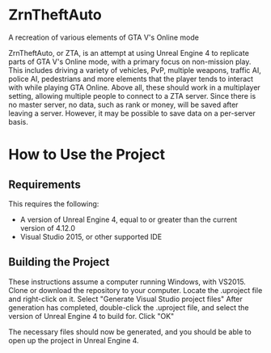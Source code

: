 # ZrnTheftAuto
A recreation of various elements of GTA V's Online mode

ZrnTheftAuto, or ZTA, is an attempt at using Unreal Engine 4 to replicate parts of GTA V's Online mode, with a primary focus
on non-mission play. This includes driving a variety of vehicles, PvP, multiple weapons, traffic AI, police AI, pedestrians
and more elements that the player tends to interact with while playing GTA Online. Above all, these should work in a
multiplayer setting, allowing multiple people to connect to a ZTA server. Since there is no master server, no data, such as
rank or money, will be saved after leaving a server. However, it may be possible to save data on a per-server basis.

# How to Use the Project
## Requirements
This requires the following:
- A version of Unreal Engine 4, equal to or greater than the current version of 4.12.0
- Visual Studio 2015, or other supported IDE

## Building the Project
These instructions assume a computer running Windows, with VS2015.
Clone or download the repository to your computer. Locate the .uproject file and right-click on it.
Select "Generate Visual Studio project files"
After generation has completed, double-click the .uproject file, and select the version of Unreal Engine 4 to build for.
Click "OK"

The necessary files should now be generated, and you should be able to open up the project in Unreal Engine 4.
